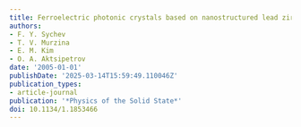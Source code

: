 ```yaml
---
title: Ferroelectric photonic crystals based on nanostructured lead zirconate titanate
authors:
- F. Y. Sychev
- T. V. Murzina
- E. M. Kim
- O. A. Aktsipetrov
date: '2005-01-01'
publishDate: '2025-03-14T15:59:49.110046Z'
publication_types:
- article-journal
publication: '*Physics of the Solid State*'
doi: 10.1134/1.1853466
---
```

